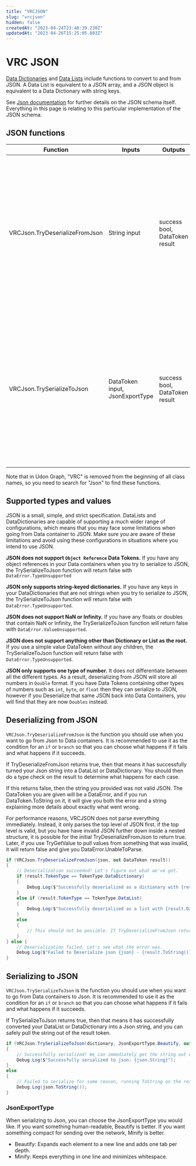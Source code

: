 ```yaml
---
title: "VRCJSON"
slug: "vrcjson"
hidden: false
createdAt: "2023-04-24T23:48:39.230Z"
updatedAt: "2023-04-26T15:25:05.803Z"
---
```

# VRC JSON

[Data Dictionaries](/creators.vrchat.com/worlds/udon/data-containers/data-dictionaries) and [Data Lists](/creators.vrchat.com/worlds/udon/data-containers/data-lists) include functions to convert to and from JSON. A Data List is equivalent to a JSON array, and a JSON object is equivalent to a Data Dictionary with string keys.

See [Json documentation](https://www.json.org/json-en.html) for further details on the JSON schema itself. Everything in this page is relating to this particular implementation of the JSON schema.

## JSON functions

| Function                       | Inputs                          | Outputs                        | Result                                                                                                                                                                                                                                                                           |
| ------------------------------ | ------------------------------- | ------------------------------ | -------------------------------------------------------------------------------------------------------------------------------------------------------------------------------------------------------------------------------------------------------------------------------- |
| VRCJson.TryDeserializeFromJson | String input                    | success bool, DataToken result | Creates a DataList or DataDictionary from JSON string input. If successful, this returns true and the result token will be either a DataDictionary or DataList. If not successful, this returns false and puts an error explaining what the issue was in the result token.       |
| VRCJson.TrySerializeToJson     | DataToken input, JsonExportType | success bool, DataToken result | Attempts to convert a DataDictionary or DataList into JSON string output. If successful, this returns true and the result token will be a string with the final Json. If not successful, this returns false and puts an error explaining what the issue was in the result token. |

Note that in Udon Graph, "VRC" is removed from the beginning of all class names, so you need to search for "Json" to find these functions.

## Supported types and values

JSON is a small, simple, and strict specification. DataLists and DataDictionaries are capable of supporting a much wider range of configurations, which means that you may face some limitations when going from Data container to JSON. Make sure you are aware of these limitations and avoid using these configurations in situations where you intend to use JSON.

**JSON does not support `Object Reference` Data Tokens.** If you have any object references in your Data containers when you try to serialize to JSON, the TrySerializeToJson function will return false with `DataError.TypeUnsupported`

**JSON only supports string-keyed dictionaries.** If you have any keys in your DataDictionaries that are not strings when you try to serialize to JSON, the TrySerializeToJson function will return false with `DataError.TypeUnsupported`.

**JSON does not support NaN or Infinity.** If you have any floats or doubles that contain NaN or Infinity, the TrySerializeToJson function will return false with `DataError.ValueUnsupported`.

**JSON does not support anything other than Dictionary or List as the root.** If you use a simple value DataToken without any children, the TrySerializeToJson function will return false with `DataError.TypeUnsupported`.

**JSON only supports one type of number.** It does not differentiate between all the different types. As a result, deserializing from JSON will store all numbers in `Double` format. If you have Data Tokens containing other types of numbers such as `int`, `byte`, or `float` then they can serialize to JSON, however if you Deserialize that same JSON back into Data Containers, you will find that they are now `Doubles` instead.

## Deserializing from JSON

`VRCJson.TryDeserializeFromJson` is the function you should use when you want to go from Json to Data containers. It is recommended to use it as the condition for an `if` or `branch` so that you can choose what happens if it fails and what happens if it succeeds.

If TryDeserializeFromJson returns true, then that means it has successfully turned your Json string into a DataList or DataDictionary. You should then do a type check on the result to determine what happens for each case. 

If this returns false, then the string you provided was not valid JSON. The DataToken you are given will be a DataError, and if you run DataToken.ToString on it, it will give you both the error and a string explaining more details about exactly what went wrong.

For performance reasons, VRCJSON does not parse everything immediately. Instead, it only parses the top level of JSON first. if the top level is valid, but you have have invalid JSON further down inside a nested structure, it is possible for the initial TryDeserializeFromJson to return true. Later, if you use TryGetValue to pull values from something that was invalid, it will return false and give you DataError.UnableToParse.

```csharp title="Deserializing from JSON"
if (VRCJson.TryDeserializeFromJson(json, out DataToken result))
{
    // Deserialization succeeded! Let's figure out what we've got.
    if (result.TokenType == TokenType.DataDictionary)
    {
        Debug.Log($"Successfully deserialized as a dictionary with {result.DataDictionary.Count} items.");
    }
    else if (result.TokenType == TokenType.DataList)
    {
        Debug.Log($"Successfully deserialized as a list with {result.DataList.Count} items.");
    }
    else 
    {
        // This should not be possible. If TryDeserializeFromJson returns true, this it *must* be either a dictionary or a list.
    }
} else {
    // Deserialization failed. Let's see what the error was.
    Debug.Log($"Failed to Deserialize json {json} - {result.ToString()}");
}
```

## Serializing to JSON

`VRCJson.TrySerializeToJson` is the function you should use when you want to go from Data containers to Json. It is recommended to use it as the condition for an `if` or `branch` so that you can choose what happens if it fails and what happens if it succeeds.

If TrySerializeToJson returns true, then that means it has successfully converted your DataList or DataDictionary into a Json string, and you can safely pull the string out of the result token.

```csharp title="Serializing to JSON"
if (VRCJson.TrySerializeToJson(dictionary, JsonExportType.Beautify, out DataToken json))
{
    // Successfully serialized! We can immediately get the string out of the token and do something with it.
    Debug.Log($"Successfully serialized to json: {json.String}");
} 
else 
{
    // Failed to serialize for some reason, running ToString on the result should tell us why.
    Debug.Log(json.ToString());
}
```

### JsonExportType

When serializing to Json, you can choose the JsonExportType you would like. If you want something human-readable, Beautify is better. If you want something compact for sending over the network, Minify is better.

- Beautify: Expands each element to a new line and adds one tab per depth.
- Minify: Keeps everything in one line and minimizes whitespace.
